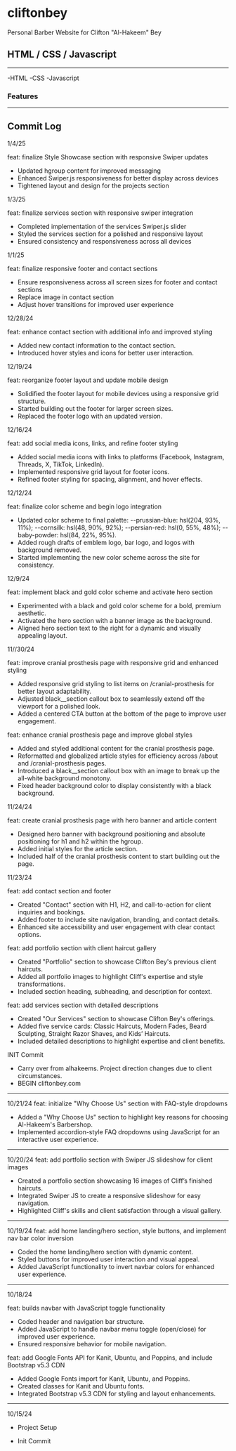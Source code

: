 # cliftonbey

Personal Barber Website for Clifton "Al-Hakeem" Bey

## HTML / CSS / Javascript

---

-HTML
-CSS
-Javascript

### Features

---

## Commit Log

1/4/25

feat: finalize Style Showcase section with responsive Swiper updates

- Updated hgroup content for improved messaging
- Enhanced Swiper.js responsiveness for better display across devices
- Tightened layout and design for the projects section

1/3/25

feat: finalize services section with responsive swiper integration

- Completed implementation of the services Swiper.js slider
- Styled the services section for a polished and responsive layout
- Ensured consistency and responsiveness across all devices

1/1/25

feat: finalize responsive footer and contact sections

- Ensure responsiveness across all screen sizes for footer and contact sections
- Replace image in contact section
- Adjust hover transitions for improved user experience

12/28/24

feat: enhance contact section with additional info and improved styling

- Added new contact information to the contact section.
- Introduced hover styles and icons for better user interaction.

12/19/24

feat: reorganize footer layout and update mobile design

- Solidified the footer layout for mobile devices using a responsive grid structure.
- Started building out the footer for larger screen sizes.
- Replaced the footer logo with an updated version.

12/16/24

feat: add social media icons, links, and refine footer styling

- Added social media icons with links to platforms (Facebook, Instagram, Threads, X, TikTok, LinkedIn).
- Implemented responsive grid layout for footer icons.
- Refined footer styling for spacing, alignment, and hover effects.

12/12/24

feat: finalize color scheme and begin logo integration

- Updated color scheme to final palette:
  --prussian-blue: hsl(204, 93%, 11%);
  --cornsilk: hsl(48, 90%, 92%);
  --persian-red: hsl(0, 55%, 48%);
  --baby-powder: hsl(84, 22%, 95%).
- Added rough drafts of emblem logo, bar logo, and logos with background removed.
- Started implementing the new color scheme across the site for consistency.

12/9/24

feat: implement black and gold color scheme and activate hero section

- Experimented with a black and gold color scheme for a bold, premium aesthetic.
- Activated the hero section with a banner image as the background.
- Aligned hero section text to the right for a dynamic and visually appealing layout.

11//30/24

feat: improve cranial prosthesis page with responsive grid and enhanced styling

- Added responsive grid styling to list items on /cranial-prosthesis for better layout adaptability.
- Adjusted black__section callout box to seamlessly extend off the viewport for a polished look.
- Added a centered CTA button at the bottom of the page to improve user engagement.

feat: enhance cranial prosthesis page and improve global styles

- Added and styled additional content for the cranial prosthesis page.
- Reformatted and globalized article styles for efficiency across /about and /cranial-prosthesis pages.
- Introduced a black__section callout box with an image to break up the all-white background monotony.
- Fixed header background color to display consistently with a black background.

11/24/24

feat: create cranial prosthesis page with hero banner and article content

- Designed hero banner with background positioning and absolute positioning for h1 and h2 within the hgroup.
- Added initial styles for the article section.
- Included half of the cranial prosthesis content to start building out the page.

11/23/24

feat: add contact section and footer

- Created "Contact" section with H1, H2, and call-to-action for client inquiries and bookings.
- Added footer to include site navigation, branding, and contact details.
- Enhanced site accessibility and user engagement with clear contact options.

feat: add portfolio section with client haircut gallery

- Created "Portfolio" section to showcase Clifton Bey's previous client haircuts.
- Added all portfolio images to highlight Cliff's expertise and style transformations.
- Included section heading, subheading, and description for context.

feat: add services section with detailed descriptions

- Created "Our Services" section to showcase Clifton Bey's offerings.
- Added five service cards: Classic Haircuts, Modern Fades, Beard Sculpting, Straight Razor Shaves, and Kids’ Haircuts.
- Included detailed descriptions to highlight expertise and client benefits.

INIT Commit

- Carry over from alhakeems. Project direction changes due to client circumstances.
- BEGIN cliftonbey.com

---

10/21/24
feat: initialize "Why Choose Us" section with FAQ-style dropdowns

- Added a "Why Choose Us" section to highlight key reasons for choosing Al-Hakeem's Barbershop.
- Implemented accordion-style FAQ dropdowns using JavaScript for an interactive user experience.

---
10/20/24
feat: add portfolio section with Swiper JS slideshow for client images

- Created a portfolio section showcasing 16 images of Cliff’s finished haircuts.
- Integrated Swiper JS to create a responsive slideshow for easy navigation.
- Highlighted Cliff's skills and client satisfaction through a visual gallery.

---
10/19/24
feat: add home landing/hero section, style buttons, and implement nav bar color inversion

- Coded the home landing/hero section with dynamic content.
- Styled buttons for improved user interaction and visual appeal.
- Added JavaScript functionality to invert navbar colors for enhanced user experience.

---
10/18/24

feat: builds navbar with JavaScript toggle functionality

- Coded header and navigation bar structure.
- Added JavaScript to handle navbar menu toggle (open/close) for improved user experience.
- Ensured responsive behavior for mobile navigation.

feat: add Google Fonts API for Kanit, Ubuntu, and Poppins, and include Bootstrap v5.3 CDN

- Added Google Fonts import for Kanit, Ubuntu, and Poppins.
- Created classes for Kanit and Ubuntu fonts.
- Integrated Bootstrap v5.3 CDN for styling and layout enhancements.

---
10/15/24

- Project Setup

- Init Commit
